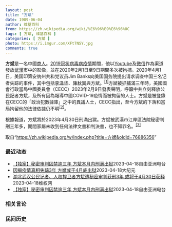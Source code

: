 ```yaml
---
layout: post
title: "方斌"
date: 1989-06-04
author: 维基百科
from: https://zh.wikipedia.org/wiki/%E6%96%B9%E6%96%8C
tags: [ 方斌, 维基百科 ]
categories: [ 方斌 ]
photo: https://i.imgur.com/XFt7NSY.jpg
comments: true
---
```

<div class="mw-parser-output">
<p><b>方斌</b>是一名中國<a href="/wiki/%E5%95%86%E4%BA%BA" title="商人">商人</a>。<a href="/wiki/2019%E5%86%A0%E7%8A%B6%E7%97%85%E6%AF%92%E7%97%85%E7%96%AB%E6%83%85" title="2019冠状病毒病疫情">2019冠状病毒病疫情</a>期間，他以<a href="/wiki/Youtube" class="mw-redirect" title="Youtube">Youtube</a>及<a href="/wiki/%E5%BE%AE%E4%BF%A1" title="微信">微信</a>作為渠道發放<a href="/wiki/%E6%AD%A6%E6%BC%A2" class="mw-redirect" title="武漢">武漢</a>市中的影像，並在2020年2月1日至9日期間多次被拘捕。2020年4月1日，美国印第安纳州共和党议员Jim Banks向美国国务院提出请求调查中国三名记者失踪的事件，其中包括<a href="/wiki/%E6%9D%8E%E6%B3%BD%E5%8D%8E_(%E8%AE%B0%E8%80%85)" title="李泽华 (记者)">李泽华</a>、<a href="/wiki/%E9%99%88%E7%A7%8B%E5%AE%9E_(%E5%BE%8B%E5%B8%88)" title="陈秋实 (律师)">陳秋實</a>與<a class="mw-selflink selflink">方斌</a>。<sup id="cite_ref-1" class="reference"><a href="#cite_note-1">[1]</a></sup>方斌被抓捕滿三年時，美國國會行政當局中國委員會（CECC）2023年2月9日發表聲明，呼籲中共立刻釋放公民記者方斌，及所有因為報導中國COVID-19疫情而被拘留的人士。方斌是被登錄在CECC的「政治犯數據庫」之中的異議人士，CECC指出，至今方斌的下落和當局拘留他的法律依據仍不明<sup id="cite_ref-2" class="reference"><a href="#cite_note-2">[2]</a></sup>。
</p><p>根據報道，方斌將於2023年4月30日刑滿出獄。方斌被武漢市江岸區法院秘密判刑三年多，期間家屬未收到任何法律文書和判決書，也不知罪名。<sup id="cite_ref-3" class="reference"><a href="#cite_note-3">[3]</a></sup>
</p>
</div><!--esi <esi:include src="/esitest-fa8a495983347898/content" /> --><noscript><img src="//zh.wikipedia.org/wiki/Special:CentralAutoLogin/start?type=1x1" alt="" title="" width="1" height="1" style="border: none; position: absolute;"></noscript>
<div class="printfooter" data-nosnippet="">取自“<a dir="ltr" href="https://zh.wikipedia.org/w/index.php?title=方斌&amp;oldid=76886356">https://zh.wikipedia.org/w/index.php?title=方斌&amp;oldid=76886356</a>”</div><div id="recent-news"><h3>最近动态</h3><ul><li><a href="https://nodebe4.github.io/waimei/2023-04-18/%E7%8B%AC%E5%AE%B6-%E7%A7%98%E5%AF%86%E5%AE%A1%E5%88%A4%E5%9B%9A%E7%A6%81%E9%80%BE%E4%B8%89%E5%B9%B4-%E6%96%B9%E6%96%8C%E6%9C%AC%E6%9C%88%E5%86%85%E5%88%91%E6%BB%A1%E5%87%BA%E7%8B%B1" title="【独家】秘密审判囚禁逾三年 方斌本月内刑满出狱—— 武汉封城期间揭露疫情死亡情况，公民记者方斌有望月底刑满出狱。 YouTube视频截图 武汉公民记者方斌在新冠疫情期间拍摄感染者死亡情况，遭秘密...">【独家】秘密审判囚禁逾三年 方斌本月内刑满出狱</a><time>2023-04-18</time><a class="tag">自由亚洲电台</a></li>
<li><a href="https://nodebe4.github.io/waimei/2023-04-18/%E5%9B%A0%E6%8F%AD%E7%96%AB%E6%83%85%E7%9C%9F%E7%9B%B8%E5%A4%B1%E8%B8%AA3%E5%B9%B4-%E6%96%B9%E6%96%8C%E6%88%96%E4%BA%8E4%E6%9C%88%E5%BA%95%E5%87%BA%E7%8B%B1" title="因揭疫情真相失踪3年 方斌或于4月底出狱—— 【大纪元2023年04月18日讯】武汉公民记者方斌在中共病毒疫情期间拍摄当地一些医院里染疫死亡者的真实情况，遭当地警察抓捕，有知情人士爆料说，方斌被...">因揭疫情真相失踪3年 方斌或于4月底出狱</a><time>2023-04-18</time><a class="tag">大纪元</a></li>
<li><a href="https://nodebe4.github.io/waimei/2023-04-18/%E6%B9%96%E5%8C%97%E6%AD%A6%E6%B1%89%E5%85%AC%E6%B0%91%E8%AE%B0%E8%80%85-%E4%BA%BA%E6%9D%83%E6%8D%8D%E5%8D%AB%E8%80%85%E6%96%B9%E6%96%8C%E9%81%AD%E7%A7%98%E5%AF%86%E5%AE%A1%E5%88%A4%E8%8E%B7%E5%88%913%E5%B9%B4-%E6%88%96%E5%B0%86%E4%BA%8E4%E6%9C%8830%E6%97%A5%E8%8E%B7%E9%87%8A" title="湖北武汉公民记者、人权捍卫者方斌遭秘密审判获刑3年 或将于4月30日获释—— （维权网信息中心报道）2023年4月18日，本网据自由亚洲电台今天发布信息：“武汉公民记者方斌在新冠疫情期间拍摄疫情...">湖北武汉公民记者、人权捍卫者方斌遭秘密审判获刑3年  或将于4月30日获释</a><time>2023-04-18</time><a class="tag">维权网</a></li>
<li><a href="https://nodebe4.github.io/waimei/2023-04-18/%E7%8B%AC%E5%AE%B6-%E7%A7%98%E5%AF%86%E5%AE%A1%E5%88%A4%E5%9B%9A%E7%A6%81%E9%80%BE%E4%B8%89%E5%B9%B4-%E6%96%B9%E6%96%8C%E6%9C%AC%E6%9C%88%E5%86%85%E5%88%91%E6%BB%A1%E5%87%BA%E7%8B%B1" title="【独家】秘密审判囚禁逾三年 方斌本月内刑满出狱—— 武汉封城期间揭露疫情死亡情况，公民记者方斌有望月底刑满出狱。 网络图片 武汉公民记者方斌在新冠疫情期间拍摄疫情死亡情况，遭秘密判刑三年。近日，...">【独家】秘密审判囚禁逾三年 方斌本月内刑满出狱</a><time>2023-04-18</time><a class="tag">自由亚洲电台</a></li>
</ul></div><div id="open-opinion"><h3>相关言论</h3><ul></ul></div><div id="mjls-record"><h3>民间历史</h3><ul></ul></div>